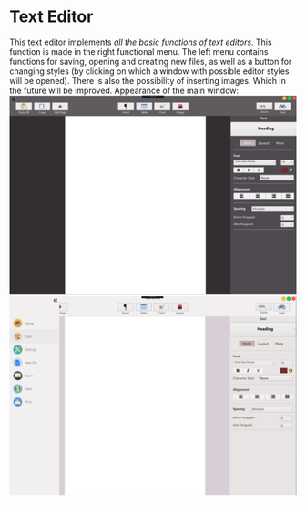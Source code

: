 # Text Editor
This text editor implements *all the basic functions of text editors*. This function is made in the right functional menu.
The left menu contains functions for saving, opening and creating new files, as well as a button for changing styles (by clicking on which a window with possible editor styles will be opened).
There is also the possibility of inserting images. Which in the future will be improved.
Appearance of the main window:
![Image alt](https://github.com/gulidamarta/textEditor/blob/master/images_for_readme/main.jpg)
![Image alt](https://github.com/gulidamarta/textEditor/blob/master/images_for_readme/leftMenu.jpg)
